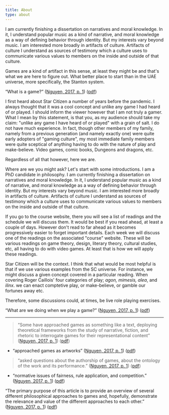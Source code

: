 ```yaml
---
title: About
type: about
---
```


I am currently finishing a dissertation on narratives and moral knowledge. In it, I understand popular music as a kind of narrative, and moral knowledge as a way of defining behavior through identity. But my interests vary beyond music. I am interested more broadly in artifacts of culture. Artifacts of culture I understand as sources of testimony which a culture uses to communicate various values to members on the inside and outside of that culture.

Games are a kind of artifact in this sense, at least they might be and that's what we are here to figure out. What better place to start than in the UAE universe, more specifically, the Stanton system.

“What is a game?” ([Nguyen, 2017, p. 1](zotero://select/groups/2202160/items/8SZFENUU)) ([pdf](zotero://open-pdf/groups/2202160/items/YJDXNEB6?page=1&annotation=VDY68CDA))

I first heard about Star Citizen a number of years before the pandemic. I always thought that it was a cool concept and unlike any game I had heard of or played. I should inform the viewer however that I am not truly a gamer. What I mean by this statement, is that you, as my audience should take my claim: "unlike any game I have heard of or played" with a grain of salt. I do not have much experience. In fact, though other members of my family, namely from a previous generation (and namely exactly one) were quite early adopters of "gaming culture", my most immediate family members were quite sceptical of anything having to do with the nature of play and make-believe. Video games, comic books, Dungeons and dragons, etc.

Regardless of all that however, here we are.

Where are we you might ask? Let's start with some introductions. I am a PhD candidate in philosophy. I am currently finishing a dissertation on narratives and moral knowledge. In it, I understand popular music as a kind of narrative, and moral knowledge as a way of defining behavior through identity. But my interests vary beyond music. I am interested more broadly in artifacts of culture. Artifacts of culture I understand as sources of testimony which a culture uses to communicate various values to members on the inside and outside of that culture.

If you go to the course website, there you will see a list of readings and the schedule we will discuss them. It would be best if you read ahead, at least a couple of days. However don't read to far ahead as it becomes progressively easier to forget important details. Each week we will discuss one of the readings on the associated "course" website. These will be various readings on game theory, design, literary theory, cultural studies, etc, all having to do with video games. At least that is how we will apply these readings.

Star Citizen will be the context. I think that what would be most helpful is that if we use various examples from the SC universe. For instance, we might discuss a given concept covered in a particular reading. When covering Roger Caillois' four categories of play; *agon, mimesis, alea*, and *ilinx*. we can enact comptetive play, or make-believe, or gamble our fortunes away etc.

Therefore, some discussions could, at times, be live role playing exercises.

“What are we doing when we play a game?” ([Nguyen, 2017, p. 1](zotero://select/groups/2202160/items/8SZFENUU)) ([pdf](zotero://open-pdf/groups/2202160/items/YJDXNEB6?page=1&annotation=BXQ7Z6XI))

* * *

> “Some have approached games as something like a text, deploying theoretical frameworks from the study of narrative, fiction, and rhetoric to interrogate games for their representational content” ([Nguyen, 2017, p. 1](zotero://select/groups/2202160/items/8SZFENUU)) ([pdf](zotero://open-pdf/groups/2202160/items/YJDXNEB6?page=1&annotation=245TSBJZ))

- “approached games as artworks” ([Nguyen, 2017, p. 1](zotero://select/groups/2202160/items/8SZFENUU)) ([pdf](zotero://open-pdf/groups/2202160/items/YJDXNEB6?page=1&annotation=LH6CAL3Y))


> “asked questions about the authorship of games, about the ontology of the work and its performance.” ([Nguyen, 2017, p. 1](zotero://select/groups/2202160/items/8SZFENUU)) ([pdf](zotero://open-pdf/groups/2202160/items/YJDXNEB6?page=1&annotation=Q9EUFZBT))

- “normative issues of fairness, rule application, and competition.” ([Nguyen, 2017, p. 1](zotero://select/groups/2202160/items/8SZFENUU)) ([pdf](zotero://open-pdf/groups/2202160/items/YJDXNEB6?page=1&annotation=BRC2AU8F))


“The primary purpose of this article is to provide an overview of several different philosophical approaches to games and, hopefully, demonstrate the relevance and value of the different approaches to each other.” ([Nguyen, 2017, p. 1](zotero://select/groups/2202160/items/8SZFENUU)) ([pdf](zotero://open-pdf/groups/2202160/items/YJDXNEB6?page=1&annotation=G8XYHPX6))
